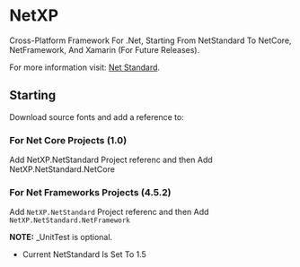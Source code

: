 # NetXP
Cross-Platform Framework For .Net, Starting From NetStandard To NetCore, NetFramework, And Xamarin (For Future Releases).

For more information visit: [Net Standard](https://docs.microsoft.com/en-us/dotnet/articles/standard/library).


## Starting
Download source fonts and add a reference to:

### For Net Core Projects (1.0)
Add NetXP.NetStandard Project referenc and then Add NetXP.NetStandard.NetCore

### For Net Frameworks Projects (4.5.2)
Add `NetXP.NetStandard` Project referenc and then Add `NetXP.NetStandard.NetFramework`


**NOTE:** _UnitTest is optional.
- Current NetStandard Is Set To 1.5







